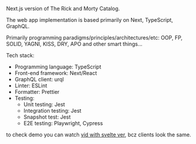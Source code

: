Next.js version of The Rick and Morty Catalog.

The web app implementation is based primarily on Next, TypeScript, GraphQL.

Primarily programming paradigms/principles/architectures/etc: OOP, FP, SOLID, YAGNI, KISS, DRY, APO and other smart things...

Tech stack:
 - Programming language: TypeScript
 - Front-end framework: Next/React
 - GraphQL client: urql
 - Linter: ESLint
 - Formatter: Prettier
 - Testing: 
    - Unit testing: Jest
    - Integration testing: Jest
    - Snapshot test: Jest 
    - E2E testing: Playwright, Cypress


to check demo you can watch [vid with svelte ver](https://rutube.ru/video/private/4632af03d052eb634a06911a48473310/?p=b8ULNNNeQwfs3wnh_rjtiQ), bcz clients look the same.
